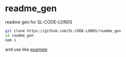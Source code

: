 # readme_gen
readme gen for SL-CODE-LORDS

```sh
git clone https://github.com/SL-CODE-LORDS/readme_gen
cd readme_gen
npm i
```
and use like [example](example.js)
